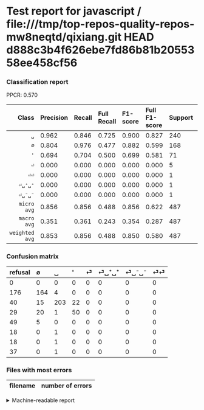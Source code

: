 # Test report for javascript / file:///tmp/top-repos-quality-repos-mw8neqtd/qixiang.git HEAD d888c3b4f626ebe7fd86b81b2055358ee458cf56

### Classification report

PPCR: 0.570

| Class | Precision | Recall | Full Recall | F1-score | Full F1-score | Support | Full Support | PPCR |
|------:|:----------|:-------|:------------|:---------|:---------|:--------|:-------------|:-----|
| `␣` | 0.962| 0.846| 0.725| 0.900| 0.827| 240| 280| 0.857 |
| `∅` | 0.804| 0.976| 0.477| 0.882| 0.599| 168| 344| 0.488 |
| `'` | 0.694| 0.704| 0.500| 0.699| 0.581| 71| 100| 0.710 |
| `⏎` | 0.000| 0.000| 0.000| 0.000| 0.000| 5| 54| 0.093 |
| `⏎⏎` | 0.000| 0.000| 0.000| 0.000| 0.000| 1| 38| 0.026 |
| `⏎␣⁺␣⁺` | 0.000| 0.000| 0.000| 0.000| 0.000| 1| 19| 0.053 |
| `⏎␣⁻␣⁻` | 0.000| 0.000| 0.000| 0.000| 0.000| 1| 19| 0.053 |
| `micro avg` | 0.856| 0.856| 0.488| 0.856| 0.622| 487| 854| 0.570 |
| `macro avg` | 0.351| 0.361| 0.243| 0.354| 0.287| 487| 854| 0.570 |
| `weighted avg` | 0.853| 0.856| 0.488| 0.850| 0.580| 487| 854| 0.570 |

### Confusion matrix

|refusal|  ∅| ␣| '| ⏎| ⏎␣⁺␣⁺| ⏎␣⁻␣⁻| ⏎⏎| 
|:---|:---|:---|:---|:---|:---|:---|:---|
|0 |0 |0 |0 |0 |0 |0 |0 |
|176 |164 |4 |0 |0 |0 |0 |0 |
|40 |15 |203 |22 |0 |0 |0 |0 |
|29 |20 |1 |50 |0 |0 |0 |0 |
|49 |5 |0 |0 |0 |0 |0 |0 |
|18 |0 |1 |0 |0 |0 |0 |0 |
|18 |0 |1 |0 |0 |0 |0 |0 |
|37 |0 |1 |0 |0 |0 |0 |0 |

### Files with most errors

| filename | number of errors|
|:----:|:-----|

<details>
    <summary>Machine-readable report</summary>
```json
{
  "cl_report": {"\u0027": {"f1-score": 0.6993006993006993, "precision": 0.6944444444444444, "recall": 0.704225352112676, "support": 71}, "macro avg": {"f1-score": 0.3544632655568926, "precision": 0.3514930458755382, "recall": 0.3608927373766408, "support": 487}, "micro avg": {"f1-score": 0.8562628336755647, "precision": 0.8562628336755647, "recall": 0.8562628336755647, "support": 487}, "weighted avg": {"f1-score": 0.8497589260493215, "precision": 0.8526999035289868, "recall": 0.8562628336755647, "support": 487}, "\u2205": {"f1-score": 0.8817204301075269, "precision": 0.803921568627451, "recall": 0.9761904761904762, "support": 168}, "\u23ce": {"f1-score": 0.0, "precision": 0.0, "recall": 0.0, "support": 5}, "\u23ce\u23ce": {"f1-score": 0.0, "precision": 0.0, "recall": 0.0, "support": 1}, "\u23ce\u2423\u207a\u2423\u207a": {"f1-score": 0.0, "precision": 0.0, "recall": 0.0, "support": 1}, "\u23ce\u2423\u207b\u2423\u207b": {"f1-score": 0.0, "precision": 0.0, "recall": 0.0, "support": 1}, "\u2423": {"f1-score": 0.9002217294900223, "precision": 0.9620853080568721, "recall": 0.8458333333333333, "support": 240}},
  "cl_report_full": {"\u0027": {"f1-score": 0.5813953488372093, "precision": 0.6944444444444444, "recall": 0.5, "support": 100}, "macro avg": {"f1-score": 0.2866884864585109, "precision": 0.3514930458755382, "recall": 0.24310631229235882, "support": 854}, "micro avg": {"f1-score": 0.6219239373601789, "precision": 0.8562628336755647, "recall": 0.4882903981264637, "support": 854}, "weighted avg": {"f1-score": 0.58028669790521, "precision": 0.7205823774100841, "recall": 0.4882903981264637, "support": 854}, "\u2205": {"f1-score": 0.5985401459854015, "precision": 0.803921568627451, "recall": 0.47674418604651164, "support": 344}, "\u23ce": {"f1-score": 0.0, "precision": 0.0, "recall": 0.0, "support": 54}, "\u23ce\u23ce": {"f1-score": 0.0, "precision": 0.0, "recall": 0.0, "support": 38}, "\u23ce\u2423\u207a\u2423\u207a": {"f1-score": 0.0, "precision": 0.0, "recall": 0.0, "support": 19}, "\u23ce\u2423\u207b\u2423\u207b": {"f1-score": 0.0, "precision": 0.0, "recall": 0.0, "support": 19}, "\u2423": {"f1-score": 0.8268839103869653, "precision": 0.9620853080568721, "recall": 0.725, "support": 280}},
  "ppcr": 0.5702576112412178
}
```
</details>
